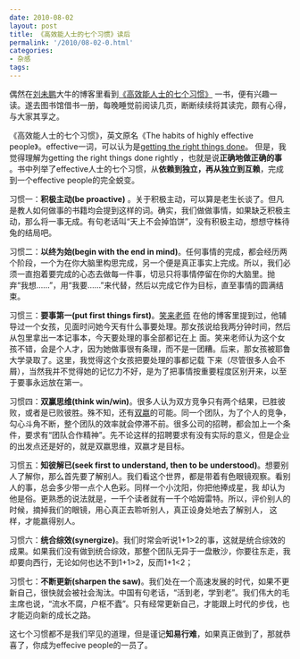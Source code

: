 ```yaml
---
date: 2010-08-02
layout: post
title: 《高效能人士的七个习惯》读后
permalink: '/2010/08-02-0.html'
categories:
- 杂感
tags:
---
```



偶然在[刘未鹏](http://mindhacks.cn/)大牛的博客里看到[《高效能人士的七个习惯》](http://book.douban.com/subject/1048007/) 一书，便有兴趣一读。遂去图书馆借书一册，每晚睡觉前阅读几页，断断续续将其读完，颇有心得，与大家其享之。

《高效能人士的七个习惯》，英文原名《The habits of highly effective people》。effective一词，可以认为是[getting the right things done](http://en.wikipedia.org/wiki/Effectiveness)。 但是，我觉得理解为getting the right things done rightly ，也就是说**正确地做正确的事** 。书中列举了effective人士的七个习惯，从**依赖到独立，再从独立到互赖**，完成到一个effective people的完全蜕变。

习惯一：**积极主动(be proactive)** 。关于积极主动，可以算是老生长谈了。但凡是教人如何做事的书籍均会提到这样的词。确实，我们做做事情，如果缺乏积极主动，那么将一事无成。有句老话叫“天上不会掉馅饼”，没有积极主动，想想守株待兔的结局吧。

习惯二：**以终为始(begin with the end in mind)**。任何事情的完成，都会经历两个阶段，一个为在你大脑里构思完成，另一个便是真正事实上完成。所以，我们必须一直抱着要完成的心态去做每一件事，切忌只将事情停留在你的大脑里。抛弃“我想……”，用“我要……”来代替，然后以完成它作为目标，直至事情的圆满结束。

习惯三：**要事第一(put first things first)**。[笑来老师](http://www.lixiaolai.com/) 在他的博客里提到过，他辅导过一个女孩，见面时问她今天有什么事要处理。那女孩说给我两分钟时间，然后从包里拿出一本记事本，今天要处理的事全部都记在上 面。笑来老师认为这个女孩不错，会是个人才，因为她做事很有条理，而不是一团糟。后来，那女孩被耶鲁大学录取了。这里，我觉得这个女孩把要处理的事都记载 下来（尽管很多人会不屑），当然我并不觉得她的记忆力不好，是为了把事情按重要程度区别开来，以至于要事永远放在第一。

习惯四：**双赢思维(think win/win)**。很多人认为双方竞争只有两个结果，已胜彼败，或者是已败彼胜。殊不知，还有[双嬴](http://en.wikipedia.org/wiki/Win_%26_Win)的可能。同一个团队，为了个人的竞争，勾心斗角不断，整个团队的效率就会停滞不前。很多公司的招聘，都会加上一个条件，要求有“团队合作精神”。先不论这样的招聘要求有没有实际的意义，但是企业的出发点还是好的，就是双嬴思维，双嬴才是目标。

习惯五：**知彼解已(seek first to understand, then to be understood)**。想要别人了解你，那么首先要了解别人。我们看这个世界，都是带着有色眼镜观察。看别人的事，总会多少带一点个人色彩。同样一个小沈阳，你把他捧成星，我 却认为他是俗。更熟悉的说法就是，一千个读者就有一千个哈姆雷特。所以，评价别人的时候，摘掉我们的眼镜，用心真正去聆听别人，真正设身处地去了解别人， 这样，才能嬴得别人。

习惯六：**统合综效(synergize)**。我们时常会听说1+1>2的事，这就是统合综效的成果。如果我们没有做到统合综效，那整个团队无异于一盘散沙，你要往东走，我却要向西行，无论如何也达不到1+1>2，反而1+1<2；

习惯七：**不断更新(sharpen the saw)**。我们处在一个高速发展的时代，如果不更新自己，很快就会被社会淘汰。中国有句老话，“活到老，学到老”。我们伟大的毛主席也说，“流水不腐，户枢不蠹”。只有经常更新自己，才能跟上时代的步伐，也才能迈向新的成长之路。

这七个习惯都不是我们罕见的道理，但是谨记**知易行难**，如果真正做到了，那就恭喜了，你成为effecive people的一员了。